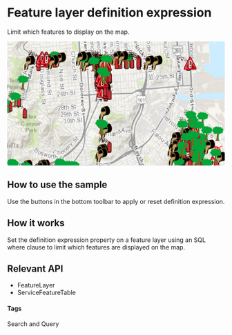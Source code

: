 # Feature layer definition expression
Limit which features to display on the map.

![Feature Layer Definition Expression App](feature-layer-definition-expression.png)

## How to use the sample
Use the buttons in the bottom toolbar to apply or reset definition expression.

## How it works

Set the definition expression property on a feature layer using an SQL where clause to limit which features are displayed on the map.

## Relevant API
* FeatureLayer
* ServiceFeatureTable

#### Tags
Search and Query